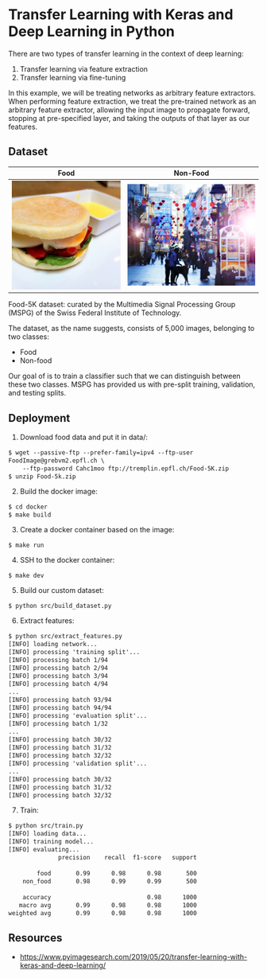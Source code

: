# Transfer Learning with Keras and Deep Learning in Python

There are two types of transfer learning in the context of deep learning:

1. Transfer learning via feature extraction
2. Transfer learning via fine-tuning

In this example, we will be treating networks as arbitrary feature extractors. When performing feature extraction, we treat the pre-trained network as an arbitrary feature extractor, allowing the input image to propagate forward, stopping at pre-specified layer, and taking the outputs of that layer as our features.

## Dataset

Food             |  Non-Food
:-------------------------:|:-------------------------:
![](docs/food.jpg)  | ![](docs/non_food.jpg)

Food-5K dataset: curated by the Multimedia Signal Processing Group (MSPG) of the Swiss Federal Institute of Technology.

The dataset, as the name suggests, consists of 5,000 images, belonging to two classes:
* Food
* Non-food

Our goal of is to train a classifier such that we can distinguish between these two classes. MSPG has provided us with pre-split training, validation, and testing splits.

## Deployment

1. Download food data and put it in data/:
```
$ wget --passive-ftp --prefer-family=ipv4 --ftp-user FoodImage@grebvm2.epfl.ch \
	--ftp-password Cahc1moo ftp://tremplin.epfl.ch/Food-5K.zip
$ unzip Food-5k.zip
```

2. Build the docker image:
```
$ cd docker
$ make build
```

3. Create a docker container based on the image:
```
$ make run
```

4. SSH to the docker container:
```
$ make dev
```

5. Build our custom dataset:
```
$ python src/build_dataset.py
```

6. Extract features:
```
$ python src/extract_features.py
[INFO] loading network...
[INFO] processing 'training split'...
[INFO] processing batch 1/94
[INFO] processing batch 2/94
[INFO] processing batch 3/94
[INFO] processing batch 4/94
...
[INFO] processing batch 93/94
[INFO] processing batch 94/94
[INFO] processing 'evaluation split'...
[INFO] processing batch 1/32
...
[INFO] processing batch 30/32
[INFO] processing batch 31/32
[INFO] processing batch 32/32
[INFO] processing 'validation split'...
...
[INFO] processing batch 30/32
[INFO] processing batch 31/32
[INFO] processing batch 32/32
```

7. Train:
```
$ python src/train.py
[INFO] loading data...
[INFO] training model...
[INFO] evaluating...
              precision    recall  f1-score   support

        food       0.99      0.98      0.98       500
    non_food       0.98      0.99      0.99       500

    accuracy                           0.98      1000
   macro avg       0.99      0.98      0.98      1000
weighted avg       0.99      0.98      0.98      1000
```

## Resources

* https://www.pyimagesearch.com/2019/05/20/transfer-learning-with-keras-and-deep-learning/